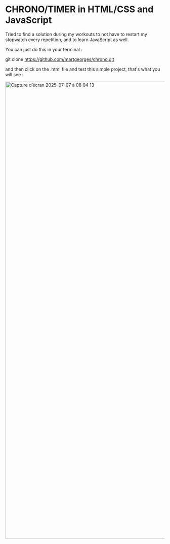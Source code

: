 <h1>CHRONO/TIMER in HTML/CSS and JavaScript</h1>

Tried to find a solution during my workouts to not have to restart my stopwatch every repetition, and to learn JavaScript as well. <br>

You can just do this in your terminal : <br>

git clone https://github.com/martgeorges/chrono.git

and then click on the .html file and test this simple project, that's what you will see : 

<img width="1440" alt="Capture d’écran 2025-07-07 à 08 04 13" src="https://github.com/user-attachments/assets/516bf098-37a2-44e4-b537-2e9bc8faef18" />
